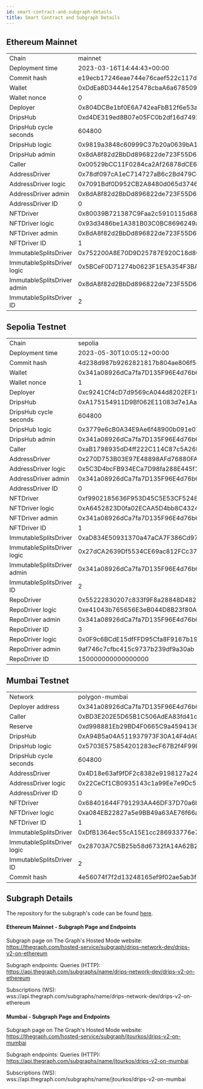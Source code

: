```yaml
---
id: smart-contract-and-subgraph-details
title: Smart Contract and Subgraph Details
---
```


## Ethereum Mainnet

<table>
<tr><td>Chain</td><td>mainnet</td></tr>
<tr><td>Deployment time</td><td>2023-03-16T14:44:43+00:00</td></tr>
<tr><td>Commit hash</td><td>e19ecb17246eae744e76caef522c117de0ec9aaf</td></tr>
<tr><td>Wallet</td><td>0xDdEa8D3444e125478cbaA6a678509DfbACef123f</td></tr>
<tr><td>Wallet nonce</td><td>0</td></tr>
<tr><td>Deployer</td><td>0x804DCBe1bf0E6A742eaFbB12f6e53acd92e3CA5a</td></tr>
<tr><td>DripsHub</td><td>0xd4DE319ed8B07e05FC0b2df16d749229478e494b</td></tr>
<tr><td>DripsHub cycle seconds</td><td>604800</td></tr>
<tr><td>DripsHub logic</td><td>0x9819a3848c60999C37b20a0639bA11d87609564d</td></tr>
<tr><td>DripsHub admin</td><td>0x8dA8f82d2BbDd896822de723F55D6EdF416130ba</td></tr>
<tr><td>Caller</td><td>0x00529bCC11F0284ca2Af26878dCE6592bb42D3CA</td></tr>
<tr><td>AddressDriver</td><td>0x78df097cA1eC714727aB6c2Bd479Ce1A0f5d58d1</td></tr>
<tr><td>AddressDriver logic</td><td>0x7091Bdf0D952CB2A8480d065d37467eed45D410E</td></tr>
<tr><td>AddressDriver admin</td><td>0x8dA8f82d2BbDd896822de723F55D6EdF416130ba</td></tr>
<tr><td>AddressDriver ID</td><td>0</td></tr>
<tr><td>NFTDriver</td><td>0x80039B721387C9Faa2c5910115d68C634eF893C8</td></tr>
<tr><td>NFTDriver logic</td><td>0x93d3486be1A381B03C0BC8696249a00de55683eA</td></tr>
<tr><td>NFTDriver admin</td><td>0x8dA8f82d2BbDd896822de723F55D6EdF416130ba</td></tr>
<tr><td>NFTDriver ID</td><td>1</td></tr>
<tr><td>ImmutableSplitsDriver</td><td>0x752200A8E70D9D25787E920C18d8Cf9D94301c36</td></tr>
<tr><td>ImmutableSplitsDriver logic</td><td>0x5BCeF0D71274b0623F1E5A354F3BADb60Fd4e29C</td></tr>
<tr><td>ImmutableSplitsDriver admin</td><td>0x8dA8f82d2BbDd896822de723F55D6EdF416130ba</td></tr>
<tr><td>ImmutableSplitsDriver ID</td><td>2</td></tr>
</table>

## Sepolia Testnet

<table>
<tr><td>Chain</td><td>sepolia</td></tr>
<tr><td>Deployment time</td><td>2023-05-30T10:05:12+00:00</td></tr>
<tr><td>Commit hash</td><td>4d238d987b9262821817b804ae806f5ccc5de011</td></tr>
<tr><td>Wallet</td><td>0x341a08926dCa7fa7D135F96E4d76b696e5f6d38d</td></tr>
<tr><td>Wallet nonce</td><td>1</td></tr>
<tr><td>Deployer</td><td>0xc9241Cf4cD7d9569cA044d8202EF1080405Bc6C9</td></tr>
<tr><td>DripsHub</td><td>0xA175154911D9Bf062E11083d7e1AaBA3A929d1E4</td></tr>
<tr><td>DripsHub cycle seconds</td><td>604800</td></tr>
<tr><td>DripsHub logic</td><td>0x3779e6cB0A34E9Ae6f48900b091e07275682eA0c</td></tr>
<tr><td>DripsHub admin</td><td>0x341a08926dCa7fa7D135F96E4d76b696e5f6d38d</td></tr>
<tr><td>Caller</td><td>0xaB1798935dD4ff222C114C87c5A26F508B90d831</td></tr>
<tr><td>AddressDriver</td><td>0x270D753B03E97E48898AFd76880FA5390a8fd436</td></tr>
<tr><td>AddressDriver logic</td><td>0x5C3D4bcFB934ECa7D98fa288E445f1659372FB59</td></tr>
<tr><td>AddressDriver admin</td><td>0x341a08926dCa7fa7D135F96E4d76b696e5f6d38d</td></tr>
<tr><td>AddressDriver ID</td><td>0</td></tr>
<tr><td>NFTDriver</td><td>0xf9902185636F953D45C5E53CF524879ED8Ff6da9</td></tr>
<tr><td>NFTDriver logic</td><td>0xA6452823D0fa02ECAA5D4bb8C432449eBc0d941c</td></tr>
<tr><td>NFTDriver admin</td><td>0x341a08926dCa7fa7D135F96E4d76b696e5f6d38d</td></tr>
<tr><td>NFTDriver ID</td><td>1</td></tr>
<tr><td>ImmutableSplitsDriver</td><td>0xaD834E50931370a47aCA7F386Cd9759f29D6d45b</td></tr>
<tr><td>ImmutableSplitsDriver logic</td><td>0x27dCA2639Df5534CE69ac812FCc37bE68A01Ff57</td></tr>
<tr><td>ImmutableSplitsDriver admin</td><td>0x341a08926dCa7fa7D135F96E4d76b696e5f6d38d</td></tr>
<tr><td>ImmutableSplitsDriver ID</td><td>2</td></tr>
<tr><td>RepoDriver</td><td>0x55222830207c833f9F8a28848D48246A022fdefd</td></tr>
<tr><td>RepoDriver logic</td><td>0xe41043b765656E3eB044D8B23f80AF617E389288</td></tr>
<tr><td>RepoDriver admin</td><td>0x341a08926dCa7fa7D135F96E4d76b696e5f6d38d</td></tr>
<tr><td>RepoDriver ID</td><td>3</td></tr>
<tr><td>RepoDriver logic</td><td>0x0F9c6BCdE15dfFFD95Cfa8F9167b19B433af1abE</td></tr>
<tr><td>RepoDriver admin</td><td>9af746c7cfbc415c9737b239df9a30ab</td></tr>
<tr><td>RepoDriver ID</td><td>150000000000000000</td></tr>
</table>

## Mumbai Testnet 

<table>
<tr><td>Network</td><td>polygon-mumbai</td></tr>
<tr><td>Deployer address</td><td>0x341a08926dCa7fa7D135F96E4d76b696e5f6d38d</td></tr>
<tr><td>Caller</td><td>0xBD3E202E5D65B1C506AdEA83fd41c53799c6D565</td></tr>
<tr><td>Reserve</td><td>0xd998881Eb29BD4F0665C9a45941369C7226c71f2</td></tr>
<tr><td>DripsHub</td><td>0xA94B5a04A511937973F30A14F4dA9f30E8E35EB6</td></tr>
<tr><td>DripsHub logic</td><td>0x5703E575854201283ecF67B2f4F99BBC4052699E</td></tr>
<tr><td>DripsHub cycle seconds</td><td>604800</td></tr>
<tr><td>AddressDriver</td><td>0x4D18e63af9fDF2c8382e9198127a24aDA0DD57d9</td></tr>
<tr><td>AddressDriver logic</td><td>0x22CeCf1CB0935143c1a99Ee7e9Dc57f8Acb5063F</td></tr>
<tr><td>AddressDriver ID</td><td>0</td></tr>
<tr><td>NFTDriver</td><td>0x68401644F791293AA46DF37D70a6b4F1A7e88Ab7</td></tr>
<tr><td>NFTDriver logic</td><td>0xa084EB22827a5e9BB49a63AE76f66ac47A607B88</td></tr>
<tr><td>NFTDriver ID</td><td>1</td></tr>
<tr><td>ImmutableSplitsDriver</td><td>0xDfB1364ec55cA15E1cc286933776e70252EC1e39</td></tr>
<tr><td>ImmutableSplitsDriver logic</td><td>0x28703A7C5B25b58d6732fA14A62B25aFae189e38</td></tr>
<tr><td>ImmutableSplitsDriver ID</td><td>2</td></tr>
<tr><td>Commit hash</td><td>4e56074f7f2d13248165ef9f02ae5ab3f8d773dd</td></tr>
</table>

## Subgraph Details

The repository for the subgraph's code can be found 
<a href="https://github.com/radicle-dev/drips-subgraph/tree/v2" target="_blank">here</a>.

#### Ethereum Mainnet - Subgraph Page and Endpoints

Subgraph page on The Graph's Hosted Mode website:
<br><a href="https://thegraph.com/hosted-service/subgraph/drips-network-dev/drips-v2-on-ethereum" target="_blank">https://thegraph.com/hosted-service/subgraph/drips-network-dev/drips-v2-on-ethereum</a>

Subgraph endpoints:
Queries (HTTP):
<br>https://api.thegraph.com/subgraphs/name/drips-network-dev/drips-v2-on-ethereum

Subscriptions (WS):
<br>wss://api.thegraph.com/subgraphs/name/drips-network-dev/drips-v2-on-ethereum

#### Mumbai - Subgraph Page and Endpoints

Subgraph page on The Graph's Hosted Mode website:
<br><a href="https://thegraph.com/hosted-service/subgraph/jtourkos/drips-v2-on-mumbai" target="_blank">https://thegraph.com/hosted-service/subgraph/jtourkos/drips-v2-on-mumbai</a>

Subgraph endpoints:
Queries (HTTP):
<br>https://api.thegraph.com/subgraphs/name/jtourkos/drips-v2-on-mumbai

Subscriptions (WS):
<br>wss://api.thegraph.com/subgraphs/name/jtourkos/drips-v2-on-mumbai

